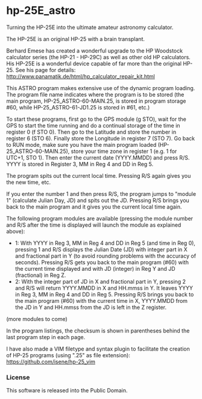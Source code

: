 # hp-25E_astro
Turning the HP-25E into the ultimate amateur astronomy calculator.

The HP-25E is an original HP-25 with a brain transplant.

Berhard Emese has created a wonderful upgrade to the HP Woodstock calculator series (the HP-21 - HP-29C) as well as other old HP calculators. His HP-25E is a wonderful device capable of far more than the original HP-25. See his page for details: http://www.panamatik.de/html/hp_calculator_repair_kit.html

This ASTRO program makes extensive use of the dynamic program loading. The program file name indicates where the program is to be stored (the main program, HP-25_ASTRO-60-MAIN.25, is stored in program storage #60, while HP-25_ASTRO-61-JD1.25 is stored in #61, etc.)

To start these programs, first go to the GPS module (g STO), wait for the GPS to start the time running and do a continual storage of the time in register 0 (f STO 0). Then go to the Latitude and store the number in register 6 (STO 6). Finally store the Longitude in register 7 (STO 7). Go back to RUN mode, make sure you have the main program loaded (HP-25_ASTRO-60-MAIN.25), store your time zone in register 1 (e.g. 1 for UTC+1, STO 1). Then enter the current date (YYYY.MMDD) and press R/S. YYYY is stored in Register 3, MM in Reg 4 and DD in Reg 5.

The program spits out the current local time. Pressing R/S again gives you the new time, etc.

If you enter the number 1 and then press R/S, the program jumps to "module 1" (calculate Julian Day, JD) and spits out the JD. Pressing R/S brings you back to the main program and it gives you the current local time again.

The following program modules are available (pressing the module number and R/S after the time is displayed will launch the module as explained above):

* 1: With YYYY in Reg 3, MM in Reg 4 and DD in Reg 5 (and time in Reg 0), pressing 1 and R/S displays the Julian Date (JD) with integer part in X and fractional part in Y (to avoid rounding problems with the accuracy of seconds). Pressing R/S gets you back to the main program (#60) with the current time displayed and with JD (integer) in Reg Y and JD (fractional) in Reg Z.
* 2: With the integer part of JD in X and fractional part in Y, pressing 2 and R/S will return YYYY.MMDD in X and HH.mmss in Y. It leaves YYYY in Reg 3, MM in Reg 4 and DD in Reg 5. Pressing R/S brings you back to the main program (#60) with the current time in X, YYYY.MMDD from the JD in Y and HH.mmss from the JD is left in the Z register.

(more modules to come)

In the program listings, the checksum is shown in parentheses behind the last program step in each page.

I have also made a VIM filetype and syntax plugin to facilitate the creation of HP-25 programs (using ".25" as file extension): https://github.com/isene/hp-25_vim

### License
This software is released into the Public Domain.
